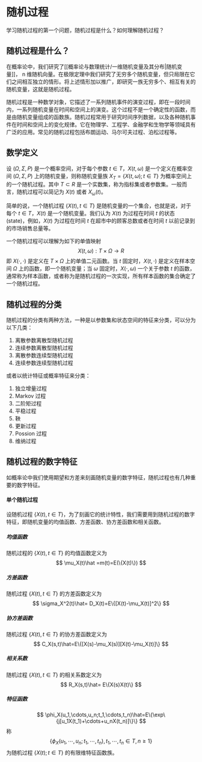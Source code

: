 # 随机过程

学习随机过程的第一个问题，随机过程是什么？如何理解随机过程？

## 随机过程是什么？

在概率论中，我们研究了[[概率论与数理统计/一维随机变量及其分布|随机变量]]， n 维随机向量。在极限定理中我们研究了无穷多个随机变量，但只局限在它们之间相互独立的情形。将上述情形加以推广，即研究一族无穷多个、相互有关的随机变量，这就是随机过程。

随机过程是一种数学对象，它描述了一系列随机事件的演变过程，即在一段时间内，一系列随机变量在时间和空间上的演变。这个过程不是一个确定性的函数，而是由随机变量组成的函数族。随机过程常用于研究时间序列数据，以及各种随机事件在时间和空间上的变化规律。它在物理学、工程学、金融学和生物学等领域具有广泛的应用。常见的随机过程包括布朗运动、马尔可夫过程、泊松过程等。

## 数学定义

设 $(\Omega,\Sigma,P)$ 是一个概率空间，对于每个参数 $t\in T$，$X(t,\omega)$ 是一个定义在概率空间 $(\Omega,\Sigma,P)$ 上的随机变量，则称随机变量族 $X_T=\{X(t,\omega);t\in T\}$ 为概率空间上的一个随机过程。其中 $T\subset R$ 是一个实数集，称为指标集或者参数集。一般而言，随机过程可以简记为 $X(t)$ 或者 $X_\omega(t)$。

简单的说，一个随机过程 $\{X(t),t\in T\}$ 是随机变量的一个集合，也就是说，对于每个 $t\in T$，$X(t)$ 是一个随机变量。我们认为 $X(t)$ 为过程在时间 $t$ 的状态 (state)，例如，$X(t)$ 为过程在时间 $t$ 在超市中的顾客总数或者在时间 $t$ 以前记录到的市场销售总量等。

一个随机过程可以理解为如下的单值映射
$$
X(t,\omega):T\times\Omega\to R
$$
即 $X(\cdot,\cdot)$ 是定义在 $T\times\Omega$ 上的单值二元函数。当 $t$ 固定时，$X(t,\cdot)$ 是定义在样本空间 $\Omega$ 上的函数，即一个随机变量；当 $\omega$ 固定时，$X(\cdot,\omega)$ 一个关于参数 $t$ 的函数，通常称为样本函数，或者称为是随机过程的一次实现，所有样本函数的集合确定了一个随机过程。

## 随机过程的分类

随机过程的分类有两种方法，一种是以参数集和状态空间的特征来分类，可以分为以下几类：
1. 离散参数离散型随机过程
2. 连续参数离散型随机过程
3. 离散参数连续型随机过程
4. 连续参数连续型随机过程

或者以统计特征或概率特征来分类：
1. 独立增量过程
2. Markov 过程
3. 二阶矩过程
4. 平稳过程
5. 鞅
6. 更新过程
7. Possion 过程
8. 维纳过程

## 随机过程的数字特征

如概率论中我们使用期望和方差来刻画随机变量的数字特征，随机过程也有几种重要的数字特征。

#### 单个随机过程

设随机过程 $\{X(t),t\in T\}$，为了刻画它的统计特性，我们需要用到随机过程的数字特征，即随机变量的均值函数、方差函数、协方差函数和相关函数。

##### 均值函数

随机过程的 $\{X(t),t\in T\}$ 的均值函数定义为
$$
\mu_X(t)\hat =m(t)=E(\{X(t)\})
$$

##### 方差函数

随机过程 $\{X(t),t\in T\}$ 的方差函数定义为
$$
\sigma_X^2(t)\hat= D_X(t)=E\{[X(t)-\mu_X(t)]^2\}
$$

##### 协方差函数

随机过程 $\{X(t),t\in T\}$ 的协方差函数定义为
$$
C_X(s,t)\hat=E\{[X(s)-\mu_X(s)][X(t)-\mu_X(t)]\}
$$

##### 相关系数

随机过程 $\{X(t),t\in T\}$ 的相关系数定义为
$$
R_X(s,t)\hat= E\{X(s)X(t)\}
$$

##### 特征函数

$$
\phi_X(u_1,\cdots,u_n;t_1,\cdots,t_n)\hat=E\{\exp\{j[u_1X(t_1)+\cdots+u_nX(t_n)]\}\}
$$
称
$$
\{\phi_X(u_1,\cdots,u_n;t_1,\cdots,t_n),t_1,\cdots,t_n\in T,n\geqslant1\}
$$
为随机过程 $\{X(t);t\in T\}$ 的有限维特征函数族。

